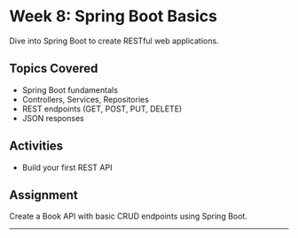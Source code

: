 # Week 8: Spring Boot Basics

Dive into Spring Boot to create RESTful web applications.

## Topics Covered

- Spring Boot fundamentals
- Controllers, Services, Repositories
- REST endpoints (GET, POST, PUT, DELETE)
- JSON responses

## Activities

- Build your first REST API

## Assignment

Create a Book API with basic CRUD endpoints using Spring Boot.

---

